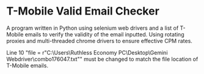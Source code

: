 # T-Mobile Valid Email Checker
A program written in Python using selenium web drivers and a list of T-Mobile emails to verify the validity of the email inputted.
Using rotating proxies and multi-threaded chrome drivers to ensure effective CPM rates.

Line 10 "file = r"C:\Users\Ruthless Economy PC\Desktop\Gemini Webdriver\combo176047.txt"" must be changed to match the file location of T-Mobile emails.

